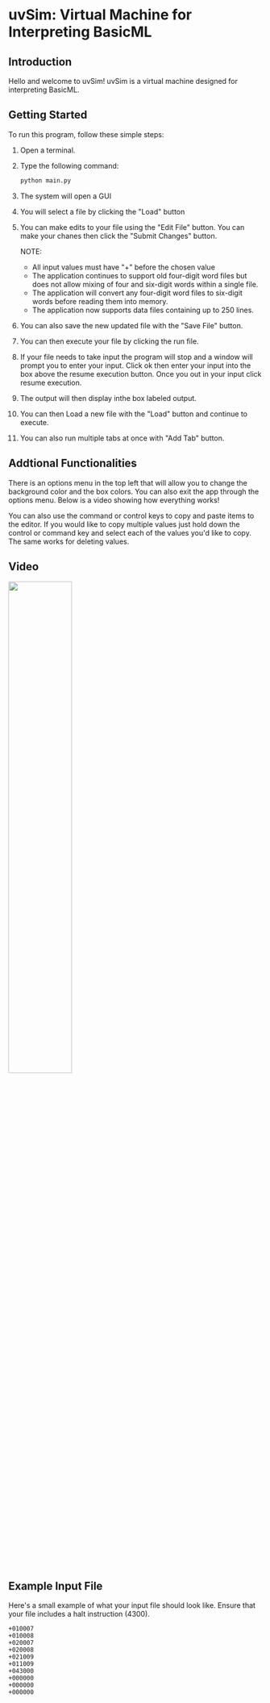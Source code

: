 # uvSim: Virtual Machine for Interpreting BasicML

## Introduction

Hello and welcome to uvSim! uvSim is a virtual machine designed for interpreting BasicML.

## Getting Started

To run this program, follow these simple steps:

1. Open a terminal.
2. Type the following command:

   ```bash
   python main.py
   ```

3. The system will open a GUI
4. You will select a file by clicking the "Load" button
5. You can make edits to your file using the "Edit File" button. You can make your chanes then click the "Submit Changes" button.

   NOTE:

   - All input values must have "+" before the chosen value
   - The application continues to support old four-digit word files but does not allow mixing of four and six-digit words within a single file.
   - The application will convert any four-digit word files to six-digit words before reading them into memory.
   - The application now supports data files containing up to 250 lines.

6. You can also save the new updated file with the "Save File" button.
7. You can then execute your file by clicking the run file.
8. If your file needs to take input the program will stop and a window will prompt you to enter your input. Click ok then enter your input into
   the box above the resume execution button. Once you out in your input click resume execution.
9. The output will then display inthe box labeled output.
10. You can then Load a new file with the "Load" button and continue to execute.
11. You can also run multiple tabs at once with "Add Tab" button.

## Addtional Functionalities

There is an options menu in the top left that will allow you to change the background color and the box colors. You can also exit the app through the options
menu. Below is a video showing how everything works!

You can also use the command or control keys to copy and paste items to the editor. If you would like to copy multiple values just hold down the control or command key and select each of the values you'd like to copy. The same works for deleting values.

## Video

[<img src="https://i9.ytimg.com/vi/CktHo5eETc4/mq1.jpg?sqp=CLjD6LAG&rs=AOn4CLDr35kYmbdD7w8IBKmx72RI0TK2eA&retry=2" width="50%">](https://youtu.be/CktHo5eETc4 "Test Video")

## Example Input File

Here's a small example of what your input file should look like. Ensure that your file includes a halt instruction (4300).

```assembly
+010007
+010008
+020007
+020008
+021009
+011009
+043000
+000000
+000000
+000000
```
